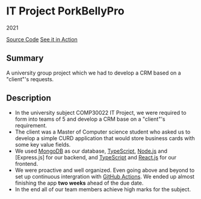 # IT Project PorkBellyPro
2021

[Source Code](https://github.com/chomosuke/IT-PROJECT-PorkBellyPro)
[See it in Action](https://porkbellypro.chomosuke.com/)

## Summary
A university group project which we had to develop a CRM based on a "client"'s requests.

## Description
- In the university subject COMP30022 IT Project, we were required to form into teams of 5 and develop a CRM base on a "client"'s requirement.
- The client was a Master of Computer science student who asked us to develop a simple CURD application that would store business cards with some key value fields.
- We used [MongoDB](../skills/mongodb.md) as our database, [TypeScript](../skills/typescript.md), [Node.js](../skills/node-js.md) and [Express.js] for our backend, and [TypeScript](../skills/typescript.md) and [React.js](../skills/react-js.md) for our frontend.
- We were proactive and well organized. Even going above and beyond to set up continuous intergration with [GitHub Actions](../skills/github-action.md). We ended up almost finishing the app **two weeks** ahead of the due date.
- In the end all of our team members achieve high marks for the subject.
